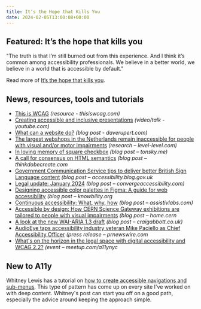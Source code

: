 ```yaml
---
title: It’s the Hope that Kills You
date: 2024-02-05T13:00:08+00:00
---
```


## Featured: It’s the hope that kills you

"The truth is that I’m still burned out from this experience. And I think it’s common among accessibility professionals. We believe in a better world, we believe in a world that is accessible by default."

Read more of [It’s the hope that kills you](https://yatil.net/blog/hope-kills-you).

## News, resources, tools and tutorials

- [This is WCAG](https://thisiswcag.com) *(resource - thisiswcag.com)*
- [Creating accessible and inclusive presentations](https://www.youtube.com/watch?v=hRR2VNFFLek) *(video/talk - youtube.com)*
- [What can a website do?](https://daverupert.com/2024/01/what-can-a-website-do/) *(blog post - daverupert.com)*
- [The largest webshops in the Netherlands remain inaccessible for people with visual and/or motor impairments](https://level-level.com/accessibility-in-e-commerce-2023/) *(research – level-level.com)*
- [In loving memory of square checkbox](https://tonsky.me/blog/checkbox/) *(blog post – tonsky.me)*
- [A call for consensus on HTML semantics](https://thinkdobecreate.com/articles/a-call-for-consensus-on-html-semantics/) *(blog post – thinkdobecreate.com*
- [Government Communication Service tips to deliver better British Sign Language content](https://accessibility.blog.gov.uk/2024/01/29/government-communication-service-tips-to-deliver-better-british-sign-language-content/) *(blog post – accessibility.blog.gov.uk*
- [Legal update: January 2024](https://convergeaccessibility.com/2024/01/29/legal-update-january-2024/) *(blog post – convergeaccessibility.com)*
- [Designing accessible color palettes in Figma: A guide for web accessibility](https://knowbility.org/blog/2024/designing-accessible-color-palettes-in-figma-2024) *(blog post – knowbility.org*
- [Continuous accessibility: What, why, how](https://assistivlabs.com/articles/continuous-accessibility-what-why-how) *(blog post – assistivlabs.com)*
- [Accessible by design: How CERN Science Gateway exhibitions are tailored to people with visual impairments](https://home.cern/news/news/cern/accessible-design-how-cern-science-gateway-exhibitions-are-tailored-people-visual) *(blog post – home.cern*
- [A look at the new WAI-ARIA 1.3 draft](https://www.craigabbott.co.uk/blog/a-look-at-the-new-wai-aria-1-3-draft/) *(blog post – craigabbott.co.uk)*
- [AudioEye taps accessibility industry veteran Mike Paciello as Chief Accessibility Officer](https://www.prnewswire.com/news-releases/audioeye-taps-accessibility-industry-veteran-mike-paciello-as-chief-accessibility-officer-302048832.html) *(press release – prnewswire.com*
- [What's on the horizon in the legal space with digital accessibility and WCAG 2.2?](https://www.meetup.com/a11ynyc/events/298740903/) *(event – meetup.com/a11ynyc*

## New to A11y

Whitney Lewis has a tutorial on [how to create accessible navigations and sub-menus](https://blog.pope.tech/2024/01/30/how-to-create-accessible-navigations-and-sub-menus/). This type of pattern has come up on every site I've worked on with deep content. Whitney's post can start you off on a good path, especially the advice around keeping the approach simple.
